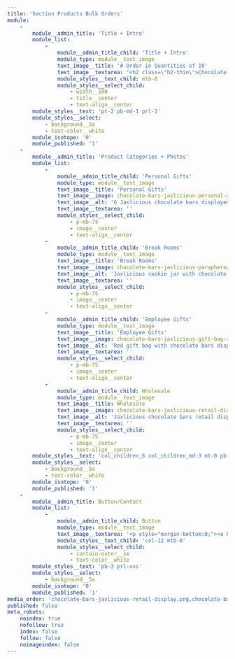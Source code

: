 ```yaml
---
title: 'Section Products Bulk Orders'
module:
    -
        module__admin_title: 'Title + Intro'
        module_list:
            -
                module__admin_title_child: 'Title + Intro'
                module_type: module__text_image
                text_image__title: '# Order in Quantities of 10'
                text_image__textarea: "<h2 class=\"h2-thin\">Chocolate Bars are Great for Personal and Employee Gifts</h2>\r\n(also available at wholesale for retailers)"
                module_styles__text_child: mtb-0
                module_styles__select_child:
                    - width__100
                    - title__center
                    - text-align__center
        module_styles__text: 'pt-2 pb-md-1 prl-1'
        module_styles__select:
            - background__5a
            - text-color__white
        module_isotope: '0'
        module_published: '1'
    -
        module__admin_title: 'Product Categories + Photos'
        module_list:
            -
                module__admin_title_child: 'Personal Gifts'
                module_type: module__text_image
                text_image__title: 'Personal Gifts'
                text_image__image: chocolate-bars-jaxlicious-personal-gift-set-white-tissue-paper.jpg
                text_image__alt: '6 Jaxlicious chocolate bars displayed in red tissue paper and ribbon'
                text_image__textarea: ''
                module_styles__select_child:
                    - p-mb-75
                    - image__center
                    - text-align__center
            -
                module__admin_title_child: 'Break Rooms'
                module_type: module__text_image
                text_image__title: 'Break Rooms'
                text_image__image: chocolate-bars-jaxlicious-paraphernalia-breakroom.jpg
                text_image__alt: 'Jaxlicious cookie jar with chocolate bars and Jaxlicious coffee mugs in a break room'
                text_image__textarea: ''
                module_styles__select_child:
                    - p-mb-75
                    - image__center
                    - text-align__center
            -
                module__admin_title_child: 'Employee Gifts'
                module_type: module__text_image
                text_image__title: 'Employee Gifts'
                text_image__image: chocolate-bars-jaxlicious-gift-bag-red.jpg
                text_image__alt: 'Red gift bag with chocolate bars displayed in and around the gift bag'
                text_image__textarea: ''
                module_styles__select_child:
                    - p-mb-75
                    - image__center
                    - text-align__center
            -
                module__admin_title_child: Wholesale
                module_type: module__text_image
                text_image__title: Wholesale
                text_image__image: chocolate-bars-jaxlicious-retail-display.jpg
                text_image__alt: 'Jaxlicious chocolate bars retail display'
                text_image__textarea: ''
                module_styles__select_child:
                    - p-mb-75
                    - image__center
                    - text-align__center
        module_styles__text: 'col_children_6 col_children_md-3 mt-0 pb-2 prl_children_xxs prl_children_sm-1 prl_children_xl-2'
        module_styles__select:
            - background__5a
            - text-color__white
        module_isotope: '0'
        module_published: '1'
    -
        module__admin_title: Button/Contact
        module_list:
            -
                module__admin_title_child: Button
                module_type: module__text_image
                text_image__textarea: '<p style="margin-bottom:0;"><a href="#contact-us" class="button button__md button__contained button__center b-white padding-right-left__md">Contact Us to Place Your Order</a></p>'
                module_styles__text_child: 'col-12 mtb-0'
                module_styles__select_child:
                    - contain-outer__sm
                    - text-color__white
        module_styles__text: 'pb-3 prl-xxs'
        module_styles__select:
            - background__5a
        module_isotope: '0'
        module_published: '1'
media_order: 'chocolate-bars-jaxlicious-retail-display.png,chocolate-bars-jaxlicious-gift-bag-red.png,chocolate-bars-jaxlicious-paraphernalia-breakroom.jpg,chocolate-bars-jaxlicious-mug-black-white.png,chocolate-bars-jaxlicious-personal-gift-set-mug-6-bars.png,chocolate-bars-jaxlicious-personal-gift-set-white-tissue-paper.png'
published: false
meta_robots:
    noindex: true
    nofollow: true
    index: false
    follow: false
    noimageindex: false
---
```


